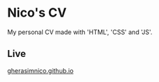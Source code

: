 # Nico's CV

My personal CV made with 'HTML', 'CSS' and 'JS'.

## Live

[gherasimnico.github.io](https://gherasimnico.github.io/)
